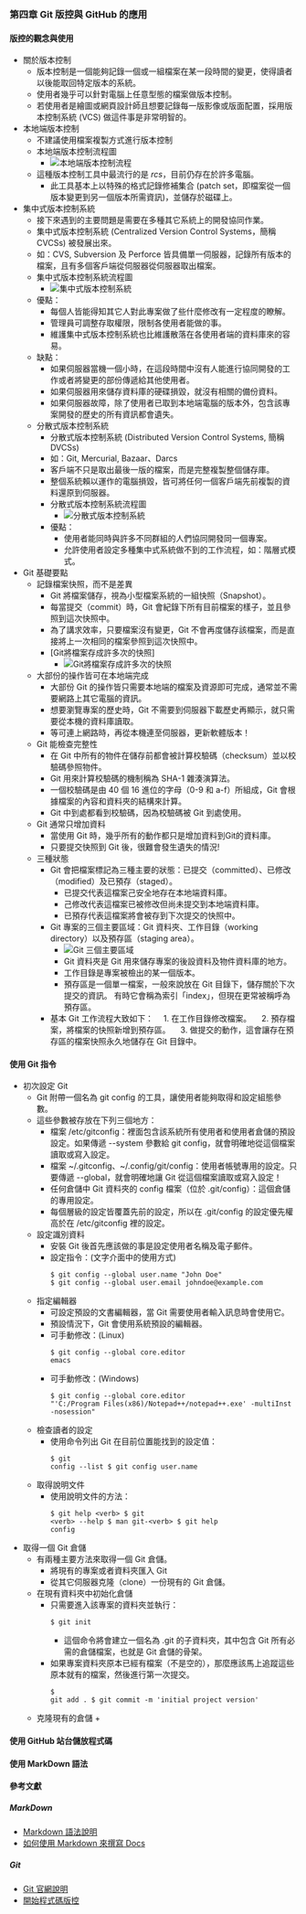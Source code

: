 ### 第四章 Git 版控與 GitHub 的應用
#### 版控的觀念與使用
+ 關於版本控制
  + 版本控制是一個能夠記錄一個或一組檔案在某一段時間的變更，使得讀者以後能取回特定版本的系統。
  + 使用者幾乎可以針對電腦上任意型態的檔案做版本控制。
  + 若使用者是繪圖或網頁設計師且想要記錄每一版影像或版面配置，採用版本控制系統 (VCS) 做這件事是非常明智的。
+ 本地端版本控制
  + 不建議使用檔案複製方式進行版本控制
  + 本地端版本控制流程圖
    + ![本地端版本控制流程](img/1.png)
  + 這種版本控制工具中最流行的是 *rcs*，目前仍存在於許多電腦。
    + 此工具基本上以特殊的格式記錄修補集合 (patch set，即檔案從一個版本變更到另一個版本所需資訊)，並儲存於磁碟上。
+ 集中式版本控制系統
  + 接下來遇到的主要問題是需要在多種其它系統上的開發協同作業。
  + 集中式版本控制系統 (Centralized Version Control Systems，簡稱CVCSs) 被發展出來。
  + 如：CVS, Subversion 及 Perforce 皆具備單一伺服器，記錄所有版本的檔案，且有多個客戶端從伺服器從伺服器取出檔案。
  + 集中式版本控制系統流程圖
    + ![集中式版本控制系統](img/2.png)
  + 優點：
    + 每個人皆能得知其它人對此專案做了些什麼修改有一定程度的瞭解。
    + 管理員可調整存取權限，限制各使用者能做的事。
    + 維護集中式版本控制系統也比維護散落在各使用者端的資料庫來的容易。
  + 缺點：
    + 如果伺服器當機一個小時，在這段時間中沒有人能進行協同開發的工作或者將變更的部份傳遞給其他使用者。
    + 如果伺服器用來儲存資料庫的硬碟損毀，就沒有相關的備份資料。
    + 如果伺服器故障，除了使用者已取到本地端電腦的版本外，包含該專案開發的歷史的所有資訊都會遺失。
  + 分散式版本控制系統
    + 分散式版本控制系統 (Distributed Version Control Systems, 簡稱DVCSs) 
    + 如：Git, Mercurial, Bazaar、Darcs
    + 客戶端不只是取出最後一版的檔案，而是完整複製整個儲存庫。
    + 整個系統賴以運作的電腦損毀，皆可將任何一個客戶端先前複製的資料還原到伺服器。
    + 分散式版本控制系統流程圖
      + ![分散式版本控制系統](img/3.png)
    + 優點：
      + 使用者能同時與許多不同群組的人們協同開發同一個專案。
      + 允許使用者設定多種集中式系統做不到的工作流程，如：階層式模式。
+ Git 基礎要點
  + 記錄檔案快照，而不是差異
    + Git 將檔案儲存，視為小型檔案系統的一組快照（Snapshot）。
    + 每當提交（commit）時，Git 會紀錄下所有目前檔案的樣子，並且參照到這次快照中。
    + 為了講求效率，只要檔案沒有變更，Git 不會再度儲存該檔案，而是直接將上一次相同的檔案參照到這次快照中。
    + [Git將檔案存成許多次的快照]
      + ![Git將檔案存成許多次的快照](img/4.png)
  + 大部份的操作皆可在本地端完成
    + 大部份 Git 的操作皆只需要本地端的檔案及資源即可完成，通常並不需要網路上其它電腦的資訊。
    + 想要瀏覽專案的歷史時，Git 不需要到伺服器下載歷史再顯示，就只需要從本機的資料庫讀取。
    + 等可連上網路時，再從本機連至伺服器，更新軟體版本！
  + Git 能檢查完整性
    + 在 Git 中所有的物件在儲存前都會被計算校驗碼（checksum）並以校驗碼參照物件。
    + Git 用來計算校驗碼的機制稱為 SHA-1 雜湊演算法。
    + 一個校驗碼是由 40 個 16 進位的字母（0-9 和 a-f）所組成，Git 會根據檔案的內容和資料夾的結構來計算。
    + Git 中到處都看到校驗碼，因為校驗碼被 Git 到處使用。
  + Git 通常只增加資料
    + 當使用 Git 時，幾乎所有的動作都只是增加資料到Git的資料庫。
    + 只要提交快照到 Git 後，很難會發生遺失的情況!
  + 三種狀態
    + Git 會把檔案標記為三種主要的狀態：已提交（committed）、已修改（modified）及已預存（staged）。
      + 已提交代表這檔案己安全地存在本地端資料庫。
      + 己修改代表這檔案已被修改但尚未提交到本地端資料庫。
      + 已預存代表這檔案將會被存到下次提交的快照中。
    + Git 專案的三個主要區域：Git 資料夾、工作目錄（working directory）以及預存區（staging area）。
      + ![Git 三個主要區域](img/5.png)
      + Git 資料夾是 Git 用來儲存專案的後設資料及物件資料庫的地方。
      + 工作目錄是專案被檢出的某一個版本。
      + 預存區是一個單一檔案，一般來說放在 Git 目錄下，儲存關於下次提交的資訊。 有時它會稱為索引「index」，但現在更常被稱呼為預存區。
    + 基本 Git 工作流程大致如下：
    　1. 在工作目錄修改檔案。
    　2. 預存檔案，將檔案的快照新增到預存區。
    　3. 做提交的動作，這會讓存在預存區的檔案快照永久地儲存在 Git 目錄中。

#### 使用 Git 指令
+ 初次設定 Git
  + Git 附帶一個名為 git config 的工具，讓使用者能夠取得和設定組態參數。
  + 這些參數被存放在下列三個地方：
    + 檔案 /etc/gitconfig：裡面包含該系統所有使用者和使用者倉儲的預設設定。如果傳遞 --system 參數給 git config，就會明確地從這個檔案讀取或寫入設定。
    + 檔案 ~/.gitconfig、~/.config/git/config：使用者帳號專用的設定。只要傳遞 --global，就會明確地讓 Git 從這個檔案讀取或寫入設定！
    + 任何倉儲中 Git 資料夾的 config 檔案（位於 .git/config）：這個倉儲的專用設定。
    + 每個層級的設定皆覆蓋先前的設定，所以在 .git/config 的設定優先權高於在 /etc/gitconfig 裡的設定。
  + 設定識別資料
    + 安裝 Git 後首先應該做的事是設定使用者名稱及電子郵件。
    + 設定指令：(文字介面中的使用方式)
      <pre><code>$ git config --global user.name "John Doe"
      $ git config --global user.email johndoe@example.com</code></pre>
  + 指定編輯器
    + 可設定預設的文書編輯器，當 Git 需要使用者輸入訊息時會使用它。
    + 預設情況下，Git 會使用系統預設的編輯器。
    + 可手動修改：(Linux)
    　<pre><code>$ git config --global core.editor emacs</code></pre>
    + 可手動修改：(Windows)
    　<pre><code>$ git config --global core.editor "'C:/Program Files(x86)/Notepad++/notepad++.exe' -multiInst -nosession"</code></pre>
  + 檢查讀者的設定
    + 使用命令列出 Git 在目前位置能找到的設定值：
    　<pre><code>$ git config --list
    $ git config user.name</code></pre>
  + 取得說明文件
    + 使用說明文件的方法：
    　<pre><code>$ git help \<verb\>
    $ git \<verb\> --help
    $ man git-\<verb\>
    $ git help config</code></pre>
+ 取得一個 Git 倉儲
  + 有兩種主要方法來取得一個 Git 倉儲。
    + 將現有的專案或者資料夾匯入 Git
    + 從其它伺服器克隆（clone）一份現有的 Git 倉儲。
  + 在現有資料夾中初始化倉儲
    + 只需要進入該專案的資料夾並執行：<pre><code>$ git init</code></pre>
      + 這個命令將會建立一個名為 .git 的子資料夾，其中包含 Git 所有必需的倉儲檔案，也就是 Git 倉儲的骨架。
    + 如果專案資料夾原本已經有檔案（不是空的），那麼應該馬上追蹤這些原本就有的檔案，然後進行第一次提交。<pre><code>$ git add .
  $ git commit -m 'initial project version'</code></pre>
  + 克隆現有的倉儲
    + 
#### 使用 GitHub 站台儲放程式碼
#### 使用 MarkDown 語法
#### 參考文獻
##### MarkDown
+ [Markdown 語法說明](https://markdown.tw/#code)
+ [如何使用 Markdown 來撰寫 Docs](https://docs.microsoft.com/zh-tw/contribute/how-to-write-use-markdown)
##### Git
+ [Git 官網說明](https://git-scm.com/book/zh-tw/v2)
+ [開始程式碼版控](https://ithelp.ithome.com.tw/articles/10202278)
